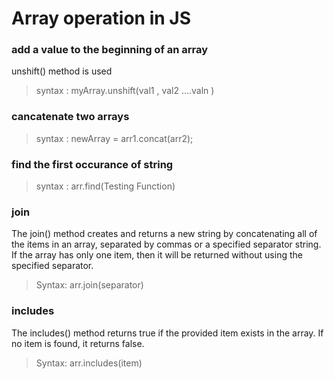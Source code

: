 # Array operation in JS 


### add a value to the beginning of an array 
unshift() method is used 
> syntax :    myArray.unshift(val1 , val2 ....valn )



### cancatenate two arrays 
 > syntax :   newArray = arr1.concat(arr2);


### find the first occurance of string
 > syntax : arr.find(Testing Function)


### join
The join() method creates and returns a new string by concatenating all of the items in an array, separated by commas or a specified separator string.
If the array has only one item, then it will be returned without using the specified separator.

> Syntax: arr.join(separator)

### includes
The includes() method returns true if the provided item exists in the array. If no item is found, it returns false.

> Syntax: arr.includes(item)
 
